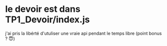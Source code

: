 # le devoir est dans TP1_Devoir/index.js 

j'ai pris la libérté d'utuliser une vraie api pendant le temps libre (point bonus ? 😇)